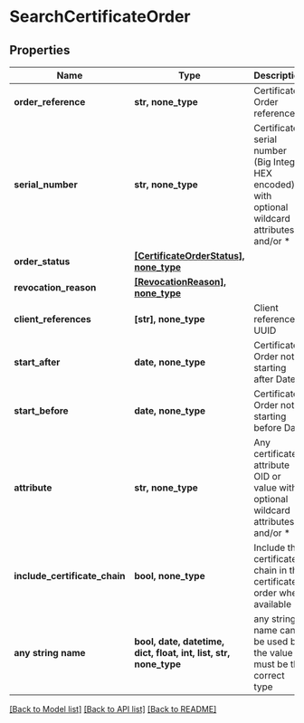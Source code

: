 # SearchCertificateOrder


## Properties
Name | Type | Description | Notes
------------ | ------------- | ------------- | -------------
**order_reference** | **str, none_type** | Certificate Order reference | [optional] 
**serial_number** | **str, none_type** | Certificate serial number (Big Integer HEX encoded) with optional wildcard attributes ? and/or * | [optional] 
**order_status** | [**[CertificateOrderStatus], none_type**](CertificateOrderStatus.md) |  | [optional] 
**revocation_reason** | [**[RevocationReason], none_type**](RevocationReason.md) |  | [optional] 
**client_references** | **[str], none_type** | Client reference UUID | [optional] 
**start_after** | **date, none_type** | Certificate Order not starting after Date | [optional] 
**start_before** | **date, none_type** | Certificate Order not starting before Date | [optional] 
**attribute** | **str, none_type** | Any certificate attribute OID or value with optional wildcard attributes ? and/or * | [optional] 
**include_certificate_chain** | **bool, none_type** | Include the certificate chain in the certificate order when available | [optional] 
**any string name** | **bool, date, datetime, dict, float, int, list, str, none_type** | any string name can be used but the value must be the correct type | [optional]

[[Back to Model list]](../README.md#documentation-for-models) [[Back to API list]](../README.md#documentation-for-api-endpoints) [[Back to README]](../README.md)


